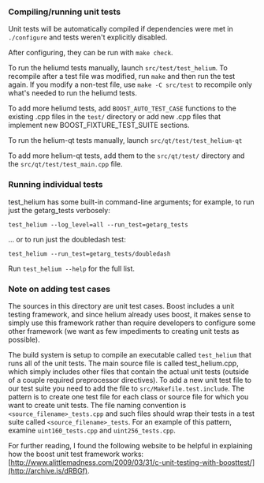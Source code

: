 ### Compiling/running unit tests

Unit tests will be automatically compiled if dependencies were met in `./configure`
and tests weren't explicitly disabled.

After configuring, they can be run with `make check`.

To run the heliumd tests manually, launch `src/test/test_helium`. To recompile
after a test file was modified, run `make` and then run the test again. If you
modify a non-test file, use `make -C src/test` to recompile only what's needed
to run the heliumd tests.

To add more heliumd tests, add `BOOST_AUTO_TEST_CASE` functions to the existing
.cpp files in the `test/` directory or add new .cpp files that
implement new BOOST_FIXTURE_TEST_SUITE sections.

To run the helium-qt tests manually, launch `src/qt/test/test_helium-qt`

To add more helium-qt tests, add them to the `src/qt/test/` directory and
the `src/qt/test/test_main.cpp` file.

### Running individual tests

test_helium has some built-in command-line arguments; for
example, to run just the getarg_tests verbosely:

    test_helium --log_level=all --run_test=getarg_tests

... or to run just the doubledash test:

    test_helium --run_test=getarg_tests/doubledash

Run `test_helium --help` for the full list.

### Note on adding test cases

The sources in this directory are unit test cases.  Boost includes a
unit testing framework, and since helium already uses boost, it makes
sense to simply use this framework rather than require developers to
configure some other framework (we want as few impediments to creating
unit tests as possible).

The build system is setup to compile an executable called `test_helium`
that runs all of the unit tests.  The main source file is called
test_helium.cpp, which simply includes other files that contain the
actual unit tests (outside of a couple required preprocessor
directives). To add a new unit test file to our test suite you need
to add the file to `src/Makefile.test.include`. The pattern is to
create one test file for each class or source file for which you want
to create unit tests.  The file naming convention is
`<source_filename>_tests.cpp` and such files should wrap their tests
in a test suite called `<source_filename>_tests`.  For an example of
this pattern, examine `uint160_tests.cpp` and `uint256_tests.cpp`.

For further reading, I found the following website to be helpful in
explaining how the boost unit test framework works:
[http://www.alittlemadness.com/2009/03/31/c-unit-testing-with-boosttest/](http://archive.is/dRBGf).
